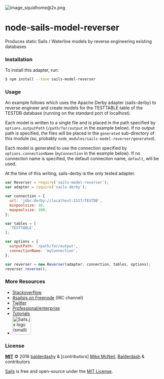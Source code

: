 ![image_squidhome@2x.png](http://i.imgur.com/RIvu9.png)

# node-sails-model-reverser
Produces static Sails / Waterline models by reverse engineering existing databases


### Installation

To install this adapter, run:

```sh
$ npm install --save sails-model-reverser
```


### Usage

An example follows which uses the Apache Derby adapter (sails-derby) to
reverse engineer and create models for the TESTTABLE table of the TESTDB
database (running on the standard port of localhost).

Each model is written to a single file and is placed in the path specified
by `options.outputPath` (`/path/for/output` in the example below).  If no
output path is specified, the files will be placed in the `generated`
sub-directory of this module (so, probably
`node_modules/sails-model-reverser/generated`).

Each model is generated to use the connection specified by
`options.connectionName` (`myConnection` in the example below).  If no
connection name is specified, the default connection name, `default`, will
be used.

At the time of this writing, sails-derby is the only tested adapter.

```javascript
var Reverser = require('sails-model-reverser');
var adapter = require('sails-derby');

var connection = {
  url: 'jdbc:derby://localhost:1527/TESTDB',
  minpoolsize: 10,
  maxpoolsize: 100,
};

var tables = [
  'TESTTABLE',
];

var options = {
  outputPath: '/path/for/output',
  connectionName: 'myConnection',
};

var reverser = new Reverser(adapter, connection, tables, options);
reverser.reverse();
```


### More Resources

- [Stackoverflow](http://stackoverflow.com/questions/tagged/sails.js)
- [#sailsjs on Freenode](http://webchat.freenode.net/) (IRC channel)
- [Twitter](https://twitter.com/sailsjs)
- [Professional/enterprise](https://github.com/balderdashy/sails-docs/blob/master/FAQ.md#are-there-professional-support-options)
- [Tutorials](https://github.com/balderdashy/sails-docs/blob/master/FAQ.md#where-do-i-get-help)
- <a href="http://sailsjs.org" target="_blank" title="Node.js framework for building realtime APIs."><img src="https://github-camo.global.ssl.fastly.net/9e49073459ed4e0e2687b80eaf515d87b0da4a6b/687474703a2f2f62616c64657264617368792e6769746875622e696f2f7361696c732f696d616765732f6c6f676f2e706e67" width=60 alt="Sails.js logo (small)"/></a>


### License

**[MIT](./LICENSE)**
&copy; 2016 [balderdashy](http://github.com/balderdashy) & [contributors]
[Mike McNeil](http://michaelmcneil.com), [Balderdash](http://balderdash.co) & contributors

[Sails](http://sailsjs.org) is free and open-source under the [MIT License](http://sails.mit-license.org/).

